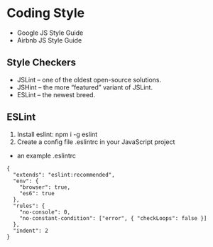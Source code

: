 # Coding Style

- Google JS Style Guide
- Airbnb JS Style Guide

## Style Checkers

- JSLint – one of the oldest open-source solutions.
- JSHint – the more “featured” variant of JSLint.
- ESLint – the newest breed.

## ESLint

1. Install eslint: npm i -g eslint
2. Create a config file .eslintrc in your JavaScript project


- an example .eslintrc

```shell
{
  "extends": "eslint:recommended",
  "env": {
    "browser": true,
    "es6": true
  },
  "rules": {
    "no-console": 0,
    "no-constant-condition": ["error", { "checkLoops": false }]
  },
  "indent": 2
}
```
